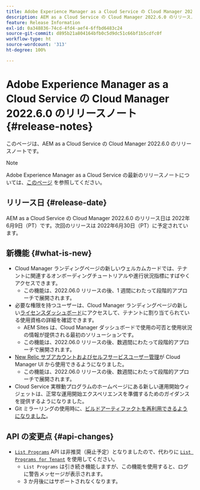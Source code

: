```yaml
---
title: Adobe Experience Manager as a Cloud Service の Cloud Manager 2022.6.0 のリリースノート
description: AEM as a Cloud Service の Cloud Manager 2022.6.0 のリリースノートです。
feature: Release Information
exl-id: 0a348836-74cd-4fd4-aef4-6ffbd6483c24
source-git-commit: d895b21a804164bfb0c5d9dc51c66bf1b5cdfc0f
workflow-type: ht
source-wordcount: '313'
ht-degree: 100%

---
```


# Adobe Experience Manager as a Cloud Service の Cloud Manager 2022.6.0 のリリースノート {#release-notes}

このページは、AEM as a Cloud Service の Cloud Manager 2022.6.0 のリリースノートです。

>[!NOTE]
>
>Adobe Experience Manager as a Cloud Service の最新のリリースノートについては、[このページ](/help/release-notes/release-notes-cloud/release-notes-current.md) を参照してください。

## リリース日 {#release-date}

AEM as a Cloud Service の Cloud Manager 2022.6.0 のリリース日は 2022年6月9日（PT）です。次回のリリースは 2022年6月30日（PT）に予定されています。

## 新機能 {#what-is-new}

* Cloud Manager ランディングページの新しいウェルカムカードでは、テナントに関連するオンボーディングチュートリアルや進行状況指標にすばやくアクセスできます。
   * この機能は、2022.06.0 リリースの後、1 週間にわたって段階的アプローチで展開されます。
* 必要な権限を持つユーザーは、Cloud Manager ランディングページの新しい[ライセンスダッシュボード](/help/implementing/cloud-manager/license-dashboard.md)にアクセスして、テナントに割り当てられている使用資格の詳細を確認できます。
   * AEM Sites は、Cloud Manager ダッシュボードで使用の可否と使用状況の情報が提供される最初のソリューションです。
   * この機能は、2022.06.0 リリースの後、数週間にわたって段階的アプローチで展開されます。
* [New Relic サブアカウントおよびセルフサービスユーザー管理](/help/implementing/cloud-manager/user-access-new-relic.md)が Cloud Manager UI から使用できるようになりました。
   * この機能は、2022.06.0 リリースの後、数週間にわたって段階的アプローチで展開されます。
* Cloud Service 実稼動プログラムのホームページにある新しい運用開始ウィジェットは、正常な運用開始エクスペリエンスを準備するためのガイダンスを提供するようになりました。
* Git ミラーリングの使用時に、[ビルドアーティファクトを再利用できるようになりました](/help/implementing/cloud-manager/getting-access-to-aem-in-cloud/setting-up-project.md#build-artifact-reuse)。

## API の変更点 {#api-changes}

* [`List Programs`](https://developer.adobe.com/experience-cloud/cloud-manager/reference/api/#operation/getPrograms) API は非推奨（廃止予定）となりましたので、代わりに [`List Programs for Tenant`](https://developer.adobe.com/experience-cloud/cloud-manager/reference/api/#operation/getProgramsForTenant) を使用してください。
   * `List Programs` は引き続き機能しますが、この機能を使用すると、ログに警告メッセージが表示されます。
   * 3 か月後にはサポートされなくなります。
